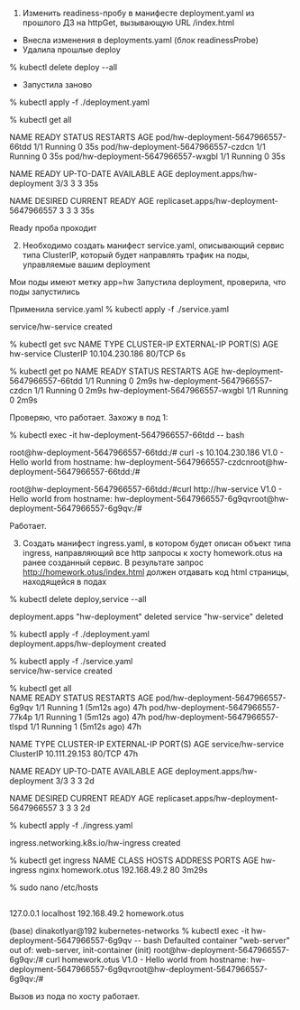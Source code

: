 1. Изменить readiness-пробу в манифесте deployment.yaml из прошлого Д3 на httpGet, вызывающую URL /index.html

- Внесла изменения в deployments.yaml (блок readinessProbe)
- Удалила прошлые deploy

% kubectl delete deploy --all

- Запустила заново 

% kubectl apply -f ./deployment.yaml


% kubectl get all 

NAME                                 READY   STATUS    RESTARTS   AGE
pod/hw-deployment-5647966557-66tdd   1/1     Running   0          35s
pod/hw-deployment-5647966557-czdcn   1/1     Running   0          35s
pod/hw-deployment-5647966557-wxgbl   1/1     Running   0          35s

NAME                            READY   UP-TO-DATE   AVAILABLE   AGE
deployment.apps/hw-deployment   3/3     3            3           35s

NAME                                       DESIRED   CURRENT   READY   AGE
replicaset.apps/hw-deployment-5647966557   3         3         3       35s

Ready проба проходит

2. Необходимо создать манифест service.yaml, описывающий сервис типа ClusterIP, который будет направлять трафик на поды, управляемые вашим deployment

Мои поды имеют метку app=hw
Запустила deployment, проверила, что поды запустились

Применила service.yaml
% kubectl apply -f ./service.yaml   

service/hw-service created


% kubectl get svc
NAME         TYPE        CLUSTER-IP       EXTERNAL-IP   PORT(S)   AGE
hw-service   ClusterIP   10.104.230.186   <none>        80/TCP    6s

% kubectl get po 
NAME                             READY   STATUS    RESTARTS   AGE
hw-deployment-5647966557-66tdd   1/1     Running   0          2m9s
hw-deployment-5647966557-czdcn   1/1     Running   0          2m9s
hw-deployment-5647966557-wxgbl   1/1     Running   0          2m9s

Проверяю, что работает. Захожу в под 1:

% kubectl exec -it hw-deployment-5647966557-66tdd -- bash

root@hw-deployment-5647966557-66tdd:/# curl -s 10.104.230.186 
V1.0 - Hello world from hostname: hw-deployment-5647966557-czdcnroot@hw-deployment-5647966557-66tdd:/# 

root@hw-deployment-5647966557-66tdd:/#curl http://hw-service
V1.0 - Hello world from hostname: hw-deployment-5647966557-6g9qvroot@hw-deployment-5647966557-6g9qv:/# 

Работает.


3. Создать манифест ingress.yaml, в котором будет описан объект  типа ingress, направляющий все http запросы к хосту homework.otus на ранее созданный сервис. В результате запрос http://homework.otus/index.html должен отдавать код html страницы, находящейся в подах


% kubectl delete deploy,service --all                   

deployment.apps "hw-deployment" deleted
service "hw-service" deleted

% kubectl apply -f ./deployment.yaml                                            
deployment.apps/hw-deployment created

% kubectl apply -f ./service.yaml                                               
service/hw-service created

 % kubectl get all  
NAME                                 READY   STATUS    RESTARTS        AGE
pod/hw-deployment-5647966557-6g9qv   1/1     Running   1 (5m12s ago)   47h
pod/hw-deployment-5647966557-77k4p   1/1     Running   1 (5m12s ago)   47h
pod/hw-deployment-5647966557-tlspd   1/1     Running   1 (5m12s ago)   47h

NAME                 TYPE        CLUSTER-IP      EXTERNAL-IP   PORT(S)   AGE
service/hw-service   ClusterIP   10.111.29.153   <none>        80/TCP    47h

NAME                            READY   UP-TO-DATE   AVAILABLE   AGE
deployment.apps/hw-deployment   3/3     3            3           2d

NAME                                       DESIRED   CURRENT   READY   AGE
replicaset.apps/hw-deployment-5647966557   3         3         3       2d

% kubectl apply -f ./ingress.yaml 

ingress.networking.k8s.io/hw-ingress created


% kubectl get ingress
NAME         CLASS   HOSTS           ADDRESS        PORTS   AGE
hw-ingress   nginx   homework.otus   192.168.49.2   80      3m29s

% sudo nano /etc/hosts
##
127.0.0.1       localhost
192.168.49.2 homework.otus


(base) dinakotlyar@192 kubernetes-networks % kubectl exec -it hw-deployment-5647966557-6g9qv -- bash
Defaulted container "web-server" out of: web-server, init-container (init)
root@hw-deployment-5647966557-6g9qv:/# curl homework.otus
V1.0 - Hello world from hostname: hw-deployment-5647966557-6g9qvroot@hw-deployment-5647966557-6g9qv:/# 

Вызов из пода по хосту работает. 
